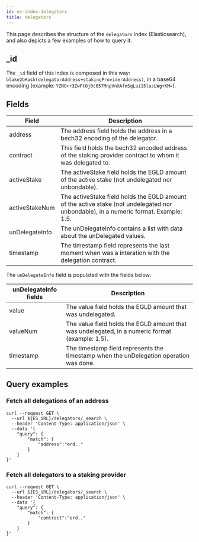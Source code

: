 ```yaml
---
id: es-index-delegators
title: delegators
---
```


[comment]: # (mx-abstract)

This page describes the structure of the `delegators` index (Elasticsearch), and also depicts a few examples of how to query it.

[comment]: # (mx-context-auto)

## _id

The `_id` field of this index is composed in this way: `blake2bHash(delegatorAddress+stakingProviderAddress)`, in a base64 encoding (example: `YZNG+r3ZwFtOj0c057MnpVnXAfmSqLai15lusLWg+KM=`).

[comment]: # (mx-context-auto)

## Fields

| Field          | Description                                                                                                                          |
|----------------|--------------------------------------------------------------------------------------------------------------------------------------|
| address        | The address field holds the address in a bech32 encoding of the delegator.                                                           |
| contract       | This field holds the bech32 encoded address of the staking provider contract to whom it was delegated to.                            |
| activeStake    | The activeStake field holds the EGLD amount of the active stake (not undelegated nor unbondable).                                    |
| activeStakeNum | The activeStake field holds the EGLD amount of the active stake (not undelegated nor unbondable), in a numeric format. Example: 1.5. |
| unDelegateInfo | The unDelegateInfo contains a list with data about the unDelegated values.                                                           |
| timestamp      | The timestamp field represents the last moment when was a interation with the delegation contract.                                   |

The `unDelegateInfo` field is populated with the fields below:

| unDelegateInfo fields | Description                                                                                     |
|-----------------------|-------------------------------------------------------------------------------------------------|
| value                 | The value field holds the EGLD amount that was undelegated.                                     |
| valueNum              | The value field holds the EGLD amount that was undelegated, in a numeric format (example: 1.5). |
| timestamp             | The timestamp field represents the timestamp when the unDelegation operation was done.          |

[comment]: # (mx-context-auto)

## Query examples

[comment]: # (mx-context-auto)

### Fetch all delegations of an address

```
curl --request GET \
  --url ${ES_URL}/delegators/_search \
  --header 'Content-Type: application/json' \
  --data '{
	"query": {
		"match": {
			"address":"erd.."
		}
	}
}'
```

[comment]: # (mx-context-auto)

### Fetch all delegators to a staking provider

```
curl --request GET \
  --url ${ES_URL}/delegators/_search \
  --header 'Content-Type: application/json' \
  --data '{
	"query": {
		"match": {
			"contract":"erd.."
		}
	}
}'
```
